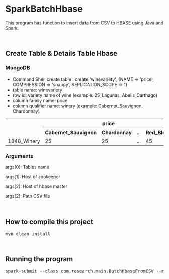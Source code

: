# SparkBatchHbase
This program has function to insert data from CSV to HBASE using Java and Spark.

<br />

## Create Table & Details Table Hbase
### MongoDB
* Command Shell create table : create 'winevariety', {NAME => 'price', COMPRESSION => 'snappy', REPLICATION_SCOPE => 1}
* table name: winevariety
* row id: variety name of wine (example: 25_Lagunas, Abelis_Carthago)
* column family name: price
* column qualifier name: winery (example: Cabernet_Sauvignon, Chardonnay)
<table>
  <tr>
    <th rowspan="2"></th>
    <th colspan="4">price</th>
  </tr>
  <tr>
    <th>Cabernet_Sauvignon</th>
    <th>Chardonnay</th>
    <th>...</th>
    <th>Red_Blend</th>
  </tr>
  <tr>
    <td>1848_Winery</td>
    <td>25</td>
    <td>25</td>
    <td>...</th>
    <td>45</td>
  </tr>
</table>

### Arguments
args[0]: Tables name

args[1]: Host of zookeeper

args[2]: Host of hbase master

args[2]: Path CSV file

<br />

## How to compile this project
<pre>mvn clean install</pre>

<br />

## Running the program

<pre>
spark-submit --class com.research.main.BatchHbaseFromCSV --master local[2] /home/reja/SparkBatchHbase/target/SparkBatchHbase-1.0-jar-with-dependencies.jar 'winevariety' 'namenode01.sam.ph' 'namenode01.sam.ph,datanode01.sam.ph,datanode02.sam.ph' '/home/reja/SparkBatchHbase/winemag-data_first150k2.csv'
</pre>